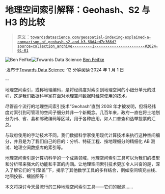 # 地理空间索引解释：Geohash、S2 与 H3 的比较

> 原文：[`towardsdatascience.com/geospatial-indexing-explained-a-comparison-of-geohash-s2-and-h3-68d4ed7e366d?source=collection_archive---------1-----------------------#2024-01-01`](https://towardsdatascience.com/geospatial-indexing-explained-a-comparison-of-geohash-s2-and-h3-68d4ed7e366d?source=collection_archive---------1-----------------------#2024-01-01)

[](https://medium.com/@benfeifke?source=post_page---byline--68d4ed7e366d--------------------------------)![Ben Feifke](https://medium.com/@benfeifke?source=post_page---byline--68d4ed7e366d--------------------------------)[](https://towardsdatascience.com/?source=post_page---byline--68d4ed7e366d--------------------------------)![Towards Data Science](https://towardsdatascience.com/?source=post_page---byline--68d4ed7e366d--------------------------------) [Ben Feifke](https://medium.com/@benfeifke?source=post_page---byline--68d4ed7e366d--------------------------------)

·发布于[Towards Data Science](https://towardsdatascience.com/?source=post_page---byline--68d4ed7e366d--------------------------------) ·12 分钟阅读·2024 年 1 月 1 日

--

地理空间索引，或称地理编码，是将经纬度对索引到地理空间的小细分单元的过程，这是我们数据科学家在面对地理空间数据时经常使用的技术。

尽管首个流行的地理空间索引技术“Geohash”直到 2008 年才被发明，但将经纬度对索引到可管理的空间子细分并非一个新概念。几百年来，政府一直在将土地划分为州、省、县和邮政编码等区域，用于各种应用，如人口普查和选举投票的汇总。

与政府使用的手动技术不同，我们数据科学家使用现代计算技术来执行这种空间细分，并且是为了我们自己的目的：分析、特征工程、按地理细分的精细化 AB 测试、地理空间数据库的索引等。

地理空间索引是计算机科学的一个成熟领域，地理空间索引工具可以为我们的模型和分析带来强大的功能和丰富的内涵。让地理空间索引技术更加令人兴奋的是，深入了解它们的“引擎盖”下，揭示了其他数学工具的多样结合，例如空间填充曲线、地图投影、镶嵌图等！

本文将探讨今天最流行的三种地理空间索引工具——它们的起源……
